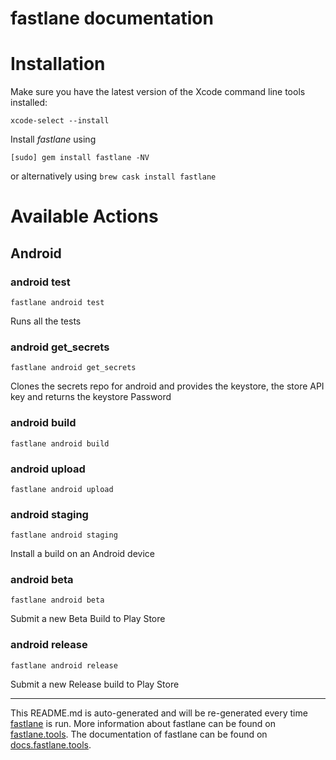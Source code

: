 fastlane documentation
================
# Installation

Make sure you have the latest version of the Xcode command line tools installed:

```
xcode-select --install
```

Install _fastlane_ using
```
[sudo] gem install fastlane -NV
```
or alternatively using `brew cask install fastlane`

# Available Actions
## Android
### android test
```
fastlane android test
```
Runs all the tests
### android get_secrets
```
fastlane android get_secrets
```
Clones the secrets repo for android and provides the keystore, the store API key and returns the keystore Password
### android build
```
fastlane android build
```

### android upload
```
fastlane android upload
```

### android staging
```
fastlane android staging
```
Install a build on an Android device
### android beta
```
fastlane android beta
```
Submit a new Beta Build to Play Store
### android release
```
fastlane android release
```
Submit a new Release build to Play Store

----

This README.md is auto-generated and will be re-generated every time [fastlane](https://fastlane.tools) is run.
More information about fastlane can be found on [fastlane.tools](https://fastlane.tools).
The documentation of fastlane can be found on [docs.fastlane.tools](https://docs.fastlane.tools).
